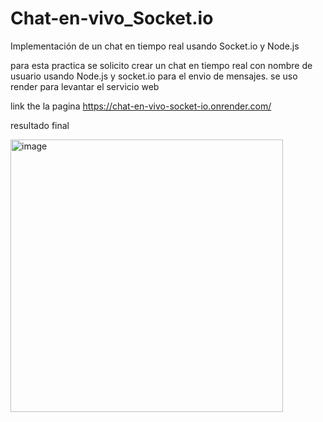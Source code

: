 # Chat-en-vivo_Socket.io
Implementación de un chat en tiempo real usando Socket.io y Node.js

para esta practica se solicito crear un chat en tiempo real con nombre de usuario usando Node.js y socket.io para el envio de mensajes.
se uso render para levantar el servicio web

link the la pagina https://chat-en-vivo-socket-io.onrender.com/  

resultado final

<img width="436" alt="image" src="https://github.com/user-attachments/assets/e9eccfd6-be6c-4823-8247-73c738f4cea4" />
